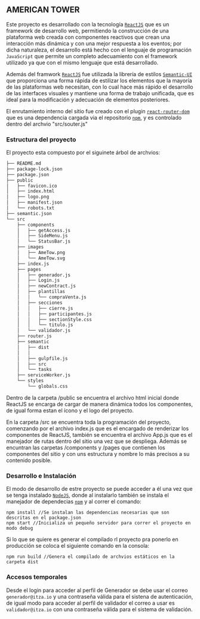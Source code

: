 ## AMERICAN TOWER

Este proyecto es desarrollado con la tecnología [`ReactJS`](https://es.reactjs.org) que es un framework de desarrollo web, permitiendo la construcción de una plataforma web creada con componentes reactivos que crean una interacción más dinámica y con una mejor respuesta a los eventos; por dicha naturaleza, el desarrollo está hecho con el lenguaje de programación `JavaScript` que permite un completo adecuamiento con el framework utilizado ya que con el mismo lenguaje que está desarrollado.

Además del framwork [`ReactJS`](https://es.reactjs.org) fue utilizada la librería de estilos [`Semantic-UI`](https://semantic-ui.com) que proporciona una forma rápida de estilizar los elementos que la mayoría de las plataformas web necesitan, con lo cual hace más rápido el desarrollo de las interfaces visuales y mantiene una forma de trabajo unificada, que es ideal para la modificación y adecuación de elementos posteriores.

El enrutamiento interno del sitio fue creado con el plugin [`react-router-dom`](https://reacttraining.com/react-router/web/guides/quick-start) que es una dependencia cargada via el repositorio [`npm`](https://www.npmjs.com), y es controlado dentro del archvio "src/souter.js"

### Estructura del proyecto

El proyecto esta compuesto por el siguinete árbol de archvios:
```bash
├── README.md
├── package-lock.json
├── package.json
├── public
│   ├── favicon.ico
│   ├── index.html
│   ├── logo.png
│   ├── manifest.json
│   └── robots.txt
├── semantic.json
└── src
    ├── components
    │   ├── getAccess.js
    │   ├── SideMenu.js
    │   └── StatusBar.js
    ├── images
    │   ├── AmeTow.png
    │   └── AmeTow.svg
    ├── index.js
    ├── pages
    │   ├── generador.js
    │   ├── Login.js
    │   ├── newContract.js
    │   ├── plantillas
    │   │   └── compraVenta.js
    │   ├── secciones
    │   │   ├── cierre.js
    │   │   ├── participantes.js
    │   │   ├── sectionStyle.css
    │   │   └── titulo.js
    │   └── validador.js
    ├── router.js
    ├── semantic
    │   ├── dist
    │   │   
    │   ├── gulpfile.js
    │   ├── src
    │   └── tasks
    ├── serviceWorker.js
    └── styles
        └── globals.css
```

Dentro de la carpeta /public se encuentra el archivo html inicial donde ReactJS se encarga de cargar de manera dinámica todos los componentes, de igual forma estan el ícono y el logo del proyecto.

En la carpeta /src se encuentra toda la programación del proyecto, comenzando por el archivo index.js que es el encargado de renderizar los componentes de ReactJS, también se encuentra el archivo App.js que es el manejador de rutas dentro del sitio una vez que se despliega. Además se encuntran las carpetas /components y /pages que contienen los componentes del sitio y con uns estructura y nombre lo más precisos a su contenido posible.

### Desarrollo e Instalación

El modo de desarrollo de estre proyecto se puede acceder a él una vez que se tenga instalado [`NodeJS`](https://nodejs.org/en/), donde al instalarlo también se instala el manejador de dependecias [`npm`](https://www.npmjs.com) y al correr el comando:
````
npm install //Se instalan las dependencias necesarias que son descritas en el package.json
npm start //Inicializa un pequeño servidor para correr el proyecto en modo debug
````
Si lo que se quiere es generar el compilado rl proyecto pra ponerlo en producción se coloca el siguiente comando en la consola:
````
npm run build //Genera el compilado de archvios estáticos en la carpeta dist
````
### Accesos temporales

Desde el login para acceder al perfil de Generador se debe usar el correo `generador@itza.io` y una contraseña válida para el sistena de autenticación, de igual modo para acceder al perfil de validador el correo a usar es `validador@itza.io` con una contraseña válida para el sistema de validación.
